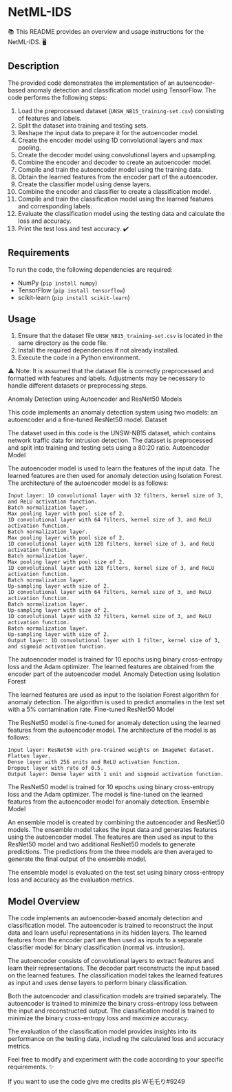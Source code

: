 # NetML-IDS

📚 This README provides an overview and usage instructions for the NetML-IDS. 🖥️

## Description
The provided code demonstrates the implementation of an autoencoder-based anomaly detection and classification model using TensorFlow. The code performs the following steps:

1. Load the preprocessed dataset (`UNSW_NB15_training-set.csv`) consisting of features and labels.
2. Split the dataset into training and testing sets.
3. Reshape the input data to prepare it for the autoencoder model.
4. Create the encoder model using 1D convolutional layers and max pooling.
5. Create the decoder model using convolutional layers and upsampling.
6. Combine the encoder and decoder to create an autoencoder model.
7. Compile and train the autoencoder model using the training data.
8. Obtain the learned features from the encoder part of the autoencoder.
9. Create the classifier model using dense layers.
10. Combine the encoder and classifier to create a classification model.
11. Compile and train the classification model using the learned features and corresponding labels.
12. Evaluate the classification model using the testing data and calculate the loss and accuracy.
13. Print the test loss and test accuracy. ✔️

## Requirements
To run the code, the following dependencies are required:
- NumPy (`pip install numpy`)
- TensorFlow (`pip install tensorflow`)
- scikit-learn (`pip install scikit-learn`)

## Usage
1. Ensure that the dataset file `UNSW_NB15_training-set.csv` is located in the same directory as the code file.
2. Install the required dependencies if not already installed.
3. Execute the code in a Python environment.

⚠️ Note: It is assumed that the dataset file is correctly preprocessed and formatted with features and labels. Adjustments may be necessary to handle different datasets or preprocessing steps.

Anomaly Detection using Autoencoder and ResNet50 Models

This code implements an anomaly detection system using two models: an autoencoder and a fine-tuned ResNet50 model.
Dataset

The dataset used in this code is the UNSW-NB15 dataset, which contains network traffic data for intrusion detection. The dataset is preprocessed and split into training and testing sets using a 80:20 ratio.
Autoencoder Model

The autoencoder model is used to learn the features of the input data. The learned features are then used for anomaly detection using Isolation Forest. The architecture of the autoencoder model is as follows:

    Input layer: 1D convolutional layer with 32 filters, kernel size of 3, and ReLU activation function.
    Batch normalization layer.
    Max pooling layer with pool size of 2.
    1D convolutional layer with 64 filters, kernel size of 3, and ReLU activation function.
    Batch normalization layer.
    Max pooling layer with pool size of 2.
    1D convolutional layer with 128 filters, kernel size of 3, and ReLU activation function.
    Batch normalization layer.
    Max pooling layer with pool size of 2.
    1D convolutional layer with 128 filters, kernel size of 3, and ReLU activation function.
    Batch normalization layer.
    Up-sampling layer with size of 2.
    1D convolutional layer with 64 filters, kernel size of 3, and ReLU activation function.
    Batch normalization layer.
    Up-sampling layer with size of 2.
    1D convolutional layer with 32 filters, kernel size of 3, and ReLU activation function.
    Batch normalization layer.
    Up-sampling layer with size of 2.
    Output layer: 1D convolutional layer with 1 filter, kernel size of 3, and sigmoid activation function.

The autoencoder model is trained for 10 epochs using binary cross-entropy loss and the Adam optimizer. The learned features are obtained from the encoder part of the autoencoder model.
Anomaly Detection using Isolation Forest

The learned features are used as input to the Isolation Forest algorithm for anomaly detection. The algorithm is used to predict anomalies in the test set with a 5% contamination rate.
Fine-tuned ResNet50 Model

The ResNet50 model is fine-tuned for anomaly detection using the learned features from the autoencoder model. The architecture of the model is as follows:

    Input layer: ResNet50 with pre-trained weights on ImageNet dataset.
    Flatten layer.
    Dense layer with 256 units and ReLU activation function.
    Dropout layer with rate of 0.5.
    Output layer: Dense layer with 1 unit and sigmoid activation function.

The ResNet50 model is trained for 10 epochs using binary cross-entropy loss and the Adam optimizer. The model is fine-tuned on the learned features from the autoencoder model for anomaly detection.
Ensemble Model

An ensemble model is created by combining the autoencoder and ResNet50 models. The ensemble model takes the input data and generates features using the autoencoder model. The features are then used as input to the ResNet50 model and two additional ResNet50 models to generate predictions. The predictions from the three models are then averaged to generate the final output of the ensemble model.

The ensemble model is evaluated on the test set using binary cross-entropy loss and accuracy as the evaluation metrics.

## Model Overview
The code implements an autoencoder-based anomaly detection and classification model. The autoencoder is trained to reconstruct the input data and learn useful representations in its hidden layers. The learned features from the encoder part are then used as inputs to a separate classifier model for binary classification (normal vs. intrusion).

The autoencoder consists of convolutional layers to extract features and learn their representations. The decoder part reconstructs the input based on the learned features. The classification model takes the learned features as input and uses dense layers to perform binary classification.

Both the autoencoder and classification models are trained separately. The autoencoder is trained to minimize the binary cross-entropy loss between the input and reconstructed output. The classification model is trained to minimize the binary cross-entropy loss and maximize accuracy.

The evaluation of the classification model provides insights into its performance on the testing data, including the calculated loss and accuracy metrics.

Feel free to modify and experiment with the code according to your specific requirements. ✨

If you want to use the code give me credits pls W乇乇り#9249
